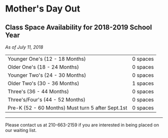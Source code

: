 # Mother's Day Out
## Class Space Availability for 2018-2019 School Year

*As of July 11, 2018*

|  |  |
| ------------------------------ | -------- |
| Younger One's (12 - 18 Months) | 0 spaces |
| Older One's (18 - 24 Months)   | 0 spaces |
| Younger Two's (24 - 30 Months) | 0 spaces |
| Older Two's (30 - 36 Months)   | 1 spaces |
| Three's (36 - 44 Months)       | 0 spaces |
| Three's/Four's (44 - 52 Months)| 0 spaces |
| Pre-K (52 - 60 Months) Must turn 5 after Sept.1st | 0 spaces |

-----

Please contact us at 210-663-2159 if you are interested in being placed on our waiting list.
